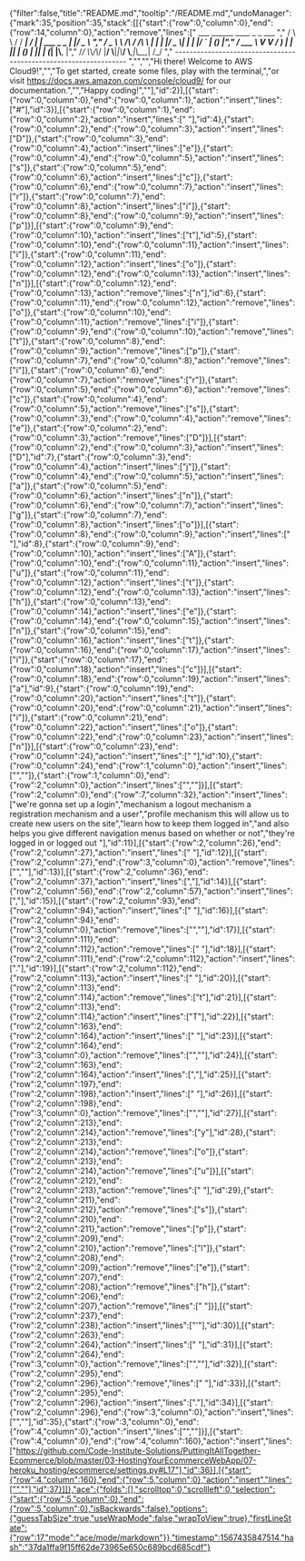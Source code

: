 {"filter":false,"title":"README.md","tooltip":"/README.md","undoManager":{"mark":35,"position":35,"stack":[[{"start":{"row":0,"column":0},"end":{"row":14,"column":0},"action":"remove","lines":["         ___        ______     ____ _                 _  ___  ","        / \\ \\      / / ___|   / ___| | ___  _   _  __| |/ _ \\ ","       / _ \\ \\ /\\ / /\\___ \\  | |   | |/ _ \\| | | |/ _` | (_) |","      / ___ \\ V  V /  ___) | | |___| | (_) | |_| | (_| |\\__, |","     /_/   \\_\\_/\\_/  |____/   \\____|_|\\___/ \\__,_|\\__,_|  /_/ "," ----------------------------------------------------------------- ","","","Hi there! Welcome to AWS Cloud9!","","To get started, create some files, play with the terminal,","or visit https://docs.aws.amazon.com/console/cloud9/ for our documentation.","","Happy coding!",""],"id":2}],[{"start":{"row":0,"column":0},"end":{"row":0,"column":1},"action":"insert","lines":["#"],"id":3}],[{"start":{"row":0,"column":1},"end":{"row":0,"column":2},"action":"insert","lines":[" "],"id":4},{"start":{"row":0,"column":2},"end":{"row":0,"column":3},"action":"insert","lines":["D"]},{"start":{"row":0,"column":3},"end":{"row":0,"column":4},"action":"insert","lines":["e"]},{"start":{"row":0,"column":4},"end":{"row":0,"column":5},"action":"insert","lines":["s"]},{"start":{"row":0,"column":5},"end":{"row":0,"column":6},"action":"insert","lines":["c"]},{"start":{"row":0,"column":6},"end":{"row":0,"column":7},"action":"insert","lines":["r"]},{"start":{"row":0,"column":7},"end":{"row":0,"column":8},"action":"insert","lines":["i"]},{"start":{"row":0,"column":8},"end":{"row":0,"column":9},"action":"insert","lines":["p"]}],[{"start":{"row":0,"column":9},"end":{"row":0,"column":10},"action":"insert","lines":["t"],"id":5},{"start":{"row":0,"column":10},"end":{"row":0,"column":11},"action":"insert","lines":["i"]},{"start":{"row":0,"column":11},"end":{"row":0,"column":12},"action":"insert","lines":["o"]},{"start":{"row":0,"column":12},"end":{"row":0,"column":13},"action":"insert","lines":["n"]}],[{"start":{"row":0,"column":12},"end":{"row":0,"column":13},"action":"remove","lines":["n"],"id":6},{"start":{"row":0,"column":11},"end":{"row":0,"column":12},"action":"remove","lines":["o"]},{"start":{"row":0,"column":10},"end":{"row":0,"column":11},"action":"remove","lines":["i"]},{"start":{"row":0,"column":9},"end":{"row":0,"column":10},"action":"remove","lines":["t"]},{"start":{"row":0,"column":8},"end":{"row":0,"column":9},"action":"remove","lines":["p"]},{"start":{"row":0,"column":7},"end":{"row":0,"column":8},"action":"remove","lines":["i"]},{"start":{"row":0,"column":6},"end":{"row":0,"column":7},"action":"remove","lines":["r"]},{"start":{"row":0,"column":5},"end":{"row":0,"column":6},"action":"remove","lines":["c"]},{"start":{"row":0,"column":4},"end":{"row":0,"column":5},"action":"remove","lines":["s"]},{"start":{"row":0,"column":3},"end":{"row":0,"column":4},"action":"remove","lines":["e"]},{"start":{"row":0,"column":2},"end":{"row":0,"column":3},"action":"remove","lines":["D"]}],[{"start":{"row":0,"column":2},"end":{"row":0,"column":3},"action":"insert","lines":["D"],"id":7},{"start":{"row":0,"column":3},"end":{"row":0,"column":4},"action":"insert","lines":["j"]},{"start":{"row":0,"column":4},"end":{"row":0,"column":5},"action":"insert","lines":["a"]},{"start":{"row":0,"column":5},"end":{"row":0,"column":6},"action":"insert","lines":["n"]},{"start":{"row":0,"column":6},"end":{"row":0,"column":7},"action":"insert","lines":["g"]},{"start":{"row":0,"column":7},"end":{"row":0,"column":8},"action":"insert","lines":["o"]}],[{"start":{"row":0,"column":8},"end":{"row":0,"column":9},"action":"insert","lines":[" "],"id":8},{"start":{"row":0,"column":9},"end":{"row":0,"column":10},"action":"insert","lines":["A"]},{"start":{"row":0,"column":10},"end":{"row":0,"column":11},"action":"insert","lines":["u"]},{"start":{"row":0,"column":11},"end":{"row":0,"column":12},"action":"insert","lines":["t"]},{"start":{"row":0,"column":12},"end":{"row":0,"column":13},"action":"insert","lines":["h"]},{"start":{"row":0,"column":13},"end":{"row":0,"column":14},"action":"insert","lines":["e"]},{"start":{"row":0,"column":14},"end":{"row":0,"column":15},"action":"insert","lines":["n"]},{"start":{"row":0,"column":15},"end":{"row":0,"column":16},"action":"insert","lines":["t"]},{"start":{"row":0,"column":16},"end":{"row":0,"column":17},"action":"insert","lines":["i"]},{"start":{"row":0,"column":17},"end":{"row":0,"column":18},"action":"insert","lines":["c"]}],[{"start":{"row":0,"column":18},"end":{"row":0,"column":19},"action":"insert","lines":["a"],"id":9},{"start":{"row":0,"column":19},"end":{"row":0,"column":20},"action":"insert","lines":["t"]},{"start":{"row":0,"column":20},"end":{"row":0,"column":21},"action":"insert","lines":["i"]},{"start":{"row":0,"column":21},"end":{"row":0,"column":22},"action":"insert","lines":["o"]},{"start":{"row":0,"column":22},"end":{"row":0,"column":23},"action":"insert","lines":["n"]}],[{"start":{"row":0,"column":23},"end":{"row":0,"column":24},"action":"insert","lines":[" "],"id":10},{"start":{"row":0,"column":24},"end":{"row":1,"column":0},"action":"insert","lines":["",""]},{"start":{"row":1,"column":0},"end":{"row":2,"column":0},"action":"insert","lines":["",""]}],[{"start":{"row":2,"column":0},"end":{"row":7,"column":32},"action":"insert","lines":["we're gonna set up a login","mechanism a logout mechanism a registration mechanism and a user","profile mechanism this will allow us to create new users on the site","learn how to keep them logged in","and also helps you give different navigation menus based on whether or not","they're logged in or logged out "],"id":11}],[{"start":{"row":2,"column":26},"end":{"row":2,"column":27},"action":"insert","lines":[" "],"id":12}],[{"start":{"row":2,"column":27},"end":{"row":3,"column":0},"action":"remove","lines":["",""],"id":13}],[{"start":{"row":2,"column":36},"end":{"row":2,"column":37},"action":"insert","lines":[","],"id":14}],[{"start":{"row":2,"column":56},"end":{"row":2,"column":57},"action":"insert","lines":[","],"id":15}],[{"start":{"row":2,"column":93},"end":{"row":2,"column":94},"action":"insert","lines":[" "],"id":16}],[{"start":{"row":2,"column":94},"end":{"row":3,"column":0},"action":"remove","lines":["",""],"id":17}],[{"start":{"row":2,"column":111},"end":{"row":2,"column":112},"action":"remove","lines":[" "],"id":18}],[{"start":{"row":2,"column":111},"end":{"row":2,"column":112},"action":"insert","lines":["."],"id":19}],[{"start":{"row":2,"column":112},"end":{"row":2,"column":113},"action":"insert","lines":[" "],"id":20}],[{"start":{"row":2,"column":113},"end":{"row":2,"column":114},"action":"remove","lines":["t"],"id":21}],[{"start":{"row":2,"column":113},"end":{"row":2,"column":114},"action":"insert","lines":["T"],"id":22}],[{"start":{"row":2,"column":163},"end":{"row":2,"column":164},"action":"insert","lines":[" "],"id":23}],[{"start":{"row":2,"column":164},"end":{"row":3,"column":0},"action":"remove","lines":["",""],"id":24}],[{"start":{"row":2,"column":163},"end":{"row":2,"column":164},"action":"insert","lines":[","],"id":25}],[{"start":{"row":2,"column":197},"end":{"row":2,"column":198},"action":"insert","lines":[" "],"id":26}],[{"start":{"row":2,"column":198},"end":{"row":3,"column":0},"action":"remove","lines":["",""],"id":27}],[{"start":{"row":2,"column":213},"end":{"row":2,"column":214},"action":"remove","lines":["y"],"id":28},{"start":{"row":2,"column":213},"end":{"row":2,"column":214},"action":"remove","lines":["o"]},{"start":{"row":2,"column":213},"end":{"row":2,"column":214},"action":"remove","lines":["u"]}],[{"start":{"row":2,"column":212},"end":{"row":2,"column":213},"action":"remove","lines":[" "],"id":29},{"start":{"row":2,"column":211},"end":{"row":2,"column":212},"action":"remove","lines":["s"]},{"start":{"row":2,"column":210},"end":{"row":2,"column":211},"action":"remove","lines":["p"]},{"start":{"row":2,"column":209},"end":{"row":2,"column":210},"action":"remove","lines":["l"]},{"start":{"row":2,"column":208},"end":{"row":2,"column":209},"action":"remove","lines":["e"]},{"start":{"row":2,"column":207},"end":{"row":2,"column":208},"action":"remove","lines":["h"]},{"start":{"row":2,"column":206},"end":{"row":2,"column":207},"action":"remove","lines":[" "]}],[{"start":{"row":2,"column":237},"end":{"row":2,"column":238},"action":"insert","lines":["'"],"id":30}],[{"start":{"row":2,"column":263},"end":{"row":2,"column":264},"action":"insert","lines":[" "],"id":31}],[{"start":{"row":2,"column":264},"end":{"row":3,"column":0},"action":"remove","lines":["",""],"id":32}],[{"start":{"row":2,"column":295},"end":{"row":2,"column":296},"action":"remove","lines":[" "],"id":33}],[{"start":{"row":2,"column":295},"end":{"row":2,"column":296},"action":"insert","lines":["."],"id":34}],[{"start":{"row":2,"column":296},"end":{"row":3,"column":0},"action":"insert","lines":["",""],"id":35},{"start":{"row":3,"column":0},"end":{"row":4,"column":0},"action":"insert","lines":["",""]}],[{"start":{"row":4,"column":0},"end":{"row":4,"column":160},"action":"insert","lines":["https://github.com/Code-Institute-Solutions/PuttingItAllTogether-Ecommerce/blob/master/03-HostingYourEcommerceWebApp/07-heroku_hosting/ecommerce/settings.py#L17"],"id":36}],[{"start":{"row":4,"column":160},"end":{"row":5,"column":0},"action":"insert","lines":["",""],"id":37}]]},"ace":{"folds":[],"scrolltop":0,"scrollleft":0,"selection":{"start":{"row":5,"column":0},"end":{"row":5,"column":0},"isBackwards":false},"options":{"guessTabSize":true,"useWrapMode":false,"wrapToView":true},"firstLineState":{"row":17,"mode":"ace/mode/markdown"}},"timestamp":1567435847514,"hash":"37da1ffa9f15ff62de73965e650c689bcd685cdf"}